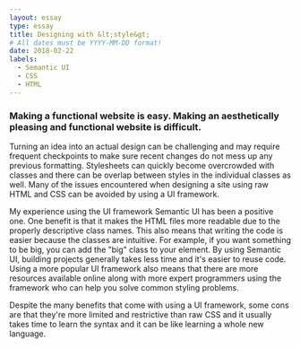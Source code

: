 ```yaml
---
layout: essay
type: essay
title: Designing with &lt;style&gt;
# All dates must be YYYY-MM-DD format!
date: 2018-02-22
labels:
  - Semantic UI
  - CSS
  - HTML
---
```

### Making a functional website is easy.  Making an aesthetically pleasing and functional website is difficult. 

 Turning an idea into an actual design can be challenging and may require frequent checkpoints to make sure recent changes do not mess up any previous formatting.  Stylesheets can quickly become overcrowded with classes and there can be overlap between styles in the individual classes as well.  Many of the issues encountered when designing a site using raw HTML and CSS can be avoided by using a UI framework.  
 
My experience using the UI framework Semantic UI has been a positive one.  One benefit is that it makes the HTML files more readable due to the properly descriptive class names.  This also means that writing the code is easier because the classes are intuitive.  For example, if you want something to be big, you can add the "big" class to your element.  By using Semantic UI, building projects generally takes less time and it's easier to reuse code.  Using a more popular UI framework also means that there are more resources available online along with more expert programmers using the framework who can help you solve common styling problems.  

Despite the many benefits that come with using a UI framework, some cons are that they're more limited and restrictive than raw CSS and it usually takes time to learn the syntax and it can be like learning a whole new language.  